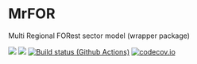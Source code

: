 # MrFOR
Multi Regional FORest sector model (wrapper package)

[![](https://img.shields.io/badge/docs-stable-blue.svg)](https://ecoformod.github.io/MrFORjl/stable)
[![](https://img.shields.io/badge/docs-dev-blue.svg)](https://ecoformod.github.io/MrFOR.jl/dev)
[![Build status (Github Actions)](https://github.com/ecoformod/MrFOR_resource.jl/workflows/CI/badge.svg)](https://github.com/ecoformod/MrFOR.jl/actions)
[![codecov.io](http://codecov.io/github/ecoformod/MrFOR_resource.jl/coverage.svg?branch=main)](http://codecov.io/github/ecoformod/MrFOR.jl?branch=main)
